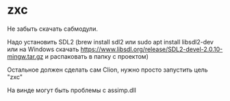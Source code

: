 # zxc
Не забыть скачать сабмодули.

Надо установить SDL2 (brew install sdl2 или sudo apt install libsdl2-dev или на Windows скачать https://www.libsdl.org/release/SDL2-devel-2.0.10-mingw.tar.gz и распаковать в папку с проектом)

Остальное должен сделать сам Clion, нужно просто запустить цель "zxc"

На винде могут быть проблемы с assimp.dll 

